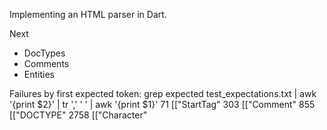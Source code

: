 Implementing an HTML parser in Dart.

Next
* DocTypes
* Comments
* Entities


Failures by first expected token:
grep expected  test_expectations.txt | awk '{print $2}' | tr ',' ' ' | awk '{print $1}'
     71 [["StartTag"
    303 [["Comment"
    855 [["DOCTYPE"
   2758 [["Character"